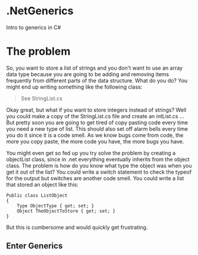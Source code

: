 # .NetGenerics
Intro to generics in C#

# The problem #

So, you want to store a list of strings and you don't want to use an array data type because you are going to be adding and removing items frequently from different parts of the data structure. What do you do?
You might end up writing something like the following class:

> See StringList.cs

Okay great, but what if you want to store integers instead of strings? Well you could make a copy of the StringList.cs file and create an intList.cs ... But pretty soon you are going to get tired of copy pasting code every time you need a new type of list. This should also set off alarm bells every time you do it since it is a code smell. As we know bugs come from code, the more you copy paste, the more code you have, the more bugs you have.

You might even get so fed up you try solve the problem by creating a objectList class, since in .net everything eventually inherits from the object class. The problem is how do you know what type the object was when you get it out of the list? You could write a switch statement to check the typeof for the output but switches are another code smell. You could write a list that stored an object like this:

    Public class ListObject
	{
		Type ObjectType { get; set; }
		Object TheObjectToStore { get; set; }
	}

But this is cumbersome and would quickly get frustrating.

## Enter Generics ##

